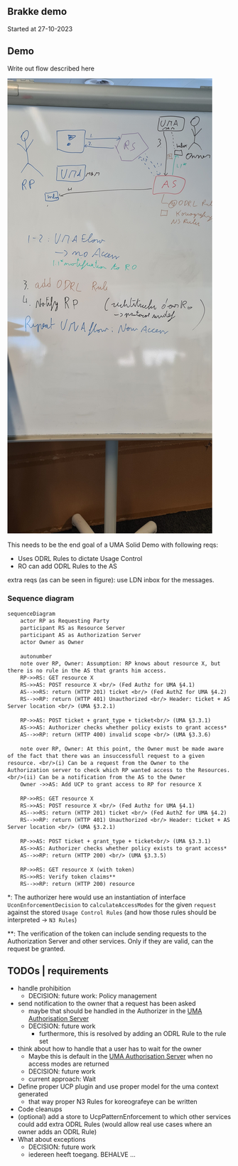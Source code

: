 ## Brakke demo

Started at 27-10-2023

## Demo

Write out flow described here

![flow](./23-10-24_UMA-flow-demo.jpg)

This needs to be the end goal of a UMA Solid Demo with following reqs:
* Uses ODRL Rules to dictate Usage Control
* RO can add ODRL Rules to the AS

extra reqs (as can be seen in figure): use LDN inbox for the messages.

### Sequence diagram

```mermaid
sequenceDiagram
    actor RP as Requesting Party
    participant RS as Resource Server
    participant AS as Authorization Server
    actor Owner as Owner

    autonumber
    note over RP, Owner: Assumption: RP knows about resource X, but there is no rule in the AS that grants him access.
    RP->>RS: GET resource X
    RS->>AS: POST resource X <br/> (Fed Authz for UMA §4.1)
    AS-->>RS: return (HTTP 201) ticket <br/> (Fed AuthZ for UMA §4.2)
    RS-->>RP: return (HTTP 401) Unauthorized <br/> Header: ticket + AS Server location <br/> (UMA §3.2.1)
    
    RP->>AS: POST ticket + grant_type + ticket<br/> (UMA §3.3.1)
    AS->>AS: Authorizer checks whether policy exists to grant access*
    AS-->>RP: return (HTTP 400) invalid scope <br/> (UMA §3.3.6)
    
    note over RP, Owner: At this point, the Owner must be made aware of the fact that there was an insuccessfull request to a given resource. <br/>(i) Can be a request from the Owner to the Authorization server to check which RP wanted access to the Resources.<br/>(ii) Can be a notification from the AS to the Owner
	Owner ->>AS: Add UCP to grant access to RP for resource X
    
    RP->>RS: GET resource X
    RS->>AS: POST resource X <br/> (Fed Authz for UMA §4.1)
    AS-->>RS: return (HTTP 201) ticket <br/> (Fed AuthZ for UMA §4.2)
    RS-->>RP: return (HTTP 401) Unauthorized <br/> Header: ticket + AS Server location <br/> (UMA §3.2.1)
    
    RP->>AS: POST ticket + grant_type + ticket<br/> (UMA §3.3.1)
    AS->>AS: Authorizer checks whether policy exists to grant access*
    AS-->>RP: return (HTTP 200) <br/> (UMA §3.3.5)
    
    RP->>RS: GET resource X (with token)
    RS->>RS: Verify token claims**
    RS-->>RP: return (HTTP 200) resource

```

\*: The authorizer here would use an instantiation of interface `UconEnforcementDecision` to `calculateAccessModes` for the given `request` against the stored `Usage Control Rules` (and how those rules should be interpreted -> `N3 Rules`)

\**: The verification of the token can include sending requests to the Authorization Server and other services. Only if they are valid, can the request be granted. 




## TODOs | requirements

* handle prohibition
  * DECISION: future work: Policy management
* send notification to the owner that a request has been asked
  * maybe that should be handled in the Authorizer in the [UMA Authorisation Server](https://github.com/woutslabbinck/uma/packages/uma)
  * DECISION: future work
    * furthermore, this is resolved by adding an ODRL Rule to the rule set
* think about how to handle that a user has to wait for the owner
  * Maybe this is default in the [UMA Authorisation Server](https://github.com/woutslabbinck/uma/packages/uma) when no access modes are returned
  * DECISION: future work
  * current approach: Wait
* Define proper UCP plugin and use proper model for the uma context generated
  * that way proper N3 Rules for koreografeye can be written
* Code cleanups
* (optional) add a store to UcpPatternEnforcement to which other services could add extra ODRL Rules (would allow real use cases where an owner adds an ODRL Rule)
* What about exceptions
  * DECISION: future work 
  * iedereen heeft toegang. BEHALVE ...